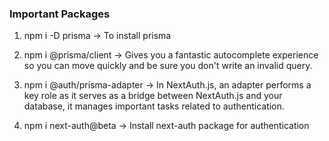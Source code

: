 ### Important Packages

1) npm i -D prisma -> To install prisma

2) npm i @prisma/client -> Gives you a fantastic autocomplete experience so you can move quickly and be sure you don't write an invalid query.

3) npm i @auth/prisma-adapter -> In NextAuth.js, an adapter performs a key role as it serves as a bridge between NextAuth.js and your database, it manages important tasks related to authentication.

<!-- NextAuth Documentation - https://authjs.dev/guides/upgrade-to-v5 -->
4) npm i next-auth@beta -> Install next-auth package for authentication